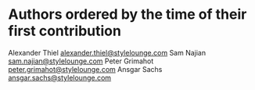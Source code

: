 # Authors ordered by the time of their first contribution


Alexander Thiel <alexander.thiel@stylelounge.com>
Sam Najian <sam.najian@stylelounge.com>
Peter Grimahot <peter.grimahot@stylelounge.com>
Ansgar Sachs <ansgar.sachs@stylelounge.com>
